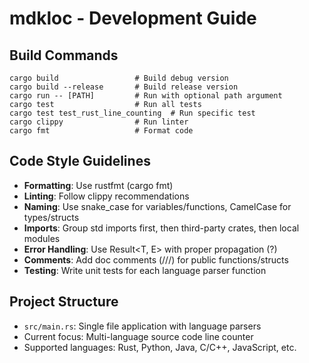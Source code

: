 # mdkloc - Development Guide

## Build Commands
```
cargo build                 # Build debug version
cargo build --release       # Build release version
cargo run -- [PATH]         # Run with optional path argument
cargo test                  # Run all tests
cargo test test_rust_line_counting  # Run specific test
cargo clippy                # Run linter
cargo fmt                   # Format code
```

## Code Style Guidelines
- **Formatting**: Use rustfmt (cargo fmt)
- **Linting**: Follow clippy recommendations
- **Naming**: Use snake_case for variables/functions, CamelCase for types/structs
- **Imports**: Group std imports first, then third-party crates, then local modules
- **Error Handling**: Use Result<T, E> with proper propagation (?)
- **Comments**: Add doc comments (///) for public functions/structs
- **Testing**: Write unit tests for each language parser function

## Project Structure
- `src/main.rs`: Single file application with language parsers
- Current focus: Multi-language source code line counter
- Supported languages: Rust, Python, Java, C/C++, JavaScript, etc.
